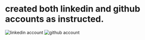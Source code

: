 # created both linkedin and github accounts as instructed. 


![linkedin account](https://github.com/pn1616/ACM_TASK_PAVITHRA_NAIR/assets/143744137/34a3dbae-1953-4a06-882b-27e998da453a)
![github account](https://github.com/pn1616/lets-do-this/assets/143744137/d8d3e3e7-c86d-4a99-8817-d3682f37caa3)


